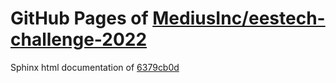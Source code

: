 GitHub Pages of [MediusInc/eestech-challenge-2022](https://github.com/MediusInc/eestech-challenge-2022.git)
===
Sphinx html documentation of [6379cb0d](https://github.com/MediusInc/eestech-challenge-2022/tree/6379cb0de61e86cb16f1e62ecc9df00ea6a386fc)
